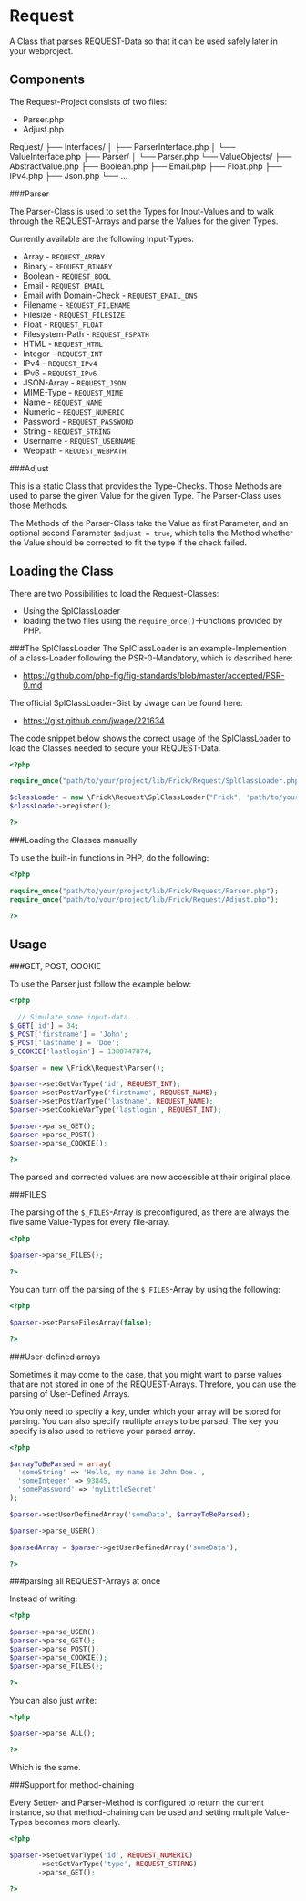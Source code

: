 Request
=======
A Class that parses REQUEST-Data so that it can be used safely later in your webproject.

Components
----------
The Request-Project consists of two files:

* Parser.php
* Adjust.php

Request/
├── Interfaces/
│   ├── ParserInterface.php
│   └── ValueInterface.php
├── Parser/
│   └── Parser.php
└── ValueObjects/
    ├── AbstractValue.php
    ├── Boolean.php
    ├── Email.php
    ├── Float.php
    ├── IPv4.php
    ├── Json.php
    └── ...



###Parser

The Parser-Class is used to set the Types for Input-Values and to walk through the REQUEST-Arrays and parse the Values for the given Types.

Currently available are the following Input-Types:

* Array - `REQUEST_ARRAY`
* Binary - `REQUEST_BINARY`
* Boolean - `REQUEST_BOOL`
* Email - `REQUEST_EMAIL`
* Email with Domain-Check - `REQUEST_EMAIL_DNS`
* Filename - `REQUEST_FILENAME`
* Filesize - `REQUEST_FILESIZE`
* Float - `REQUEST_FLOAT`
* Filesystem-Path - `REQUEST_FSPATH`
* HTML - `REQUEST_HTML`
* Integer - `REQUEST_INT`
* IPv4 - `REQUEST_IPv4`
* IPv6 - `REQUEST_IPv6`
* JSON-Array - `REQUEST_JSON`
* MIME-Type - `REQUEST_MIME`
* Name - `REQUEST_NAME`
* Numeric - `REQUEST_NUMERIC`
* Password - `REQUEST_PASSWORD`
* String - `REQUEST_STRING`
* Username - `REQUEST_USERNAME`
* Webpath - `REQUEST_WEBPATH`

###Adjust

This is a static Class that provides the Type-Checks.
Those Methods are used to parse the given Value for the given Type.
The Parser-Class uses those Methods.

The Methods of the Parser-Class take the Value as first Parameter, and an optional second Parameter `$adjust = true`, which tells the Method whether the Value should be corrected to fit the type if the check failed.

Loading the Class
-----------------

There are two Possibilities to load the Request-Classes:
* Using the SplClassLoader
* loading the two files using the `require_once()`-Functions provided by PHP.

###The SplClassLoader
The SplClassLoader is an example-Implemention of a class-Loader following the PSR-0-Mandatory, which is described here:

* https://github.com/php-fig/fig-standards/blob/master/accepted/PSR-0.md

The official SplClassLoader-Gist by Jwage can be found here:

* https://gist.github.com/jwage/221634

The code snippet below shows the correct usage of the SplClassLoader to load the Classes needed to secure your REQUEST-Data.

```php
<?php

require_once("path/to/your/project/lib/Frick/Request/SplClassLoader.php");

$classLoader = new \Frick\Request\SplClassLoader("Frick", 'path/to/your/project/lib');
$classLoader->register();

?>
```

###Loading the Classes manually

To use the built-in functions in PHP, do the following:

```php
<?php

require_once("path/to/your/project/lib/Frick/Request/Parser.php");
require_once("path/to/your/project/lib/Frick/Request/Adjust.php");

?>
```

Usage
-----

###GET, POST, COOKIE

To use the Parser just follow the example below:

```php
<?php

  // Simulate some input-data...
$_GET['id'] = 34;
$_POST['firstname'] = 'John';
$_POST['lastname'] = 'Doe';
$_COOKIE['lastlogin'] = 1380747874;

$parser = new \Frick\Request\Parser();

$parser->setGetVarType('id', REQUEST_INT);
$parser->setPostVarType('firstname', REQUEST_NAME);
$parser->setPostVarType('lastname', REQUEST_NAME);
$parser->setCookieVarType('lastlogin', REQUEST_INT);

$parser->parse_GET();
$parser->parse_POST();
$parser->parse_COOKIE();

?>
```

The parsed and corrected values are now accessible at their original place.

###FILES

The parsing of the `$_FILES`-Array is preconfigured, as there are always the five same Value-Types for every file-array.

```php
<?php

$parser->parse_FILES();

?>
```

You can turn off the parsing of the `$_FILES`-Array by using the following:

```php
<?php

$parser->setParseFilesArray(false);

?>
```

###User-defined arrays

Sometimes it may come to the case, that you might want to parse values that are not stored in one of the REQUEST-Arrays.
Threfore, you can use the parsing of User-Defined Arrays.

You only need to specify a key, under which your array will be stored for parsing.
You can also specify multiple arrays to be parsed.
The key you specify is also used to retrieve your parsed array.

```php
<?php

$arrayToBeParsed = array(
  'someString' => 'Hello, my name is John Doe.',
  'someInteger' => 93845,
  'somePassword' => 'myLittleSecret'
);

$parser->setUserDefinedArray('someData', $arrayToBeParsed);

$parser->parse_USER();

$parsedArray = $parser->getUserDefinedArray('someData');

?>
```

###parsing all REQUEST-Arrays at once

Instead of writing:
```php
<?php

$parser->parse_USER();
$parser->parse_GET();
$parser->parse_POST();
$parser->parse_COOKIE();
$parser->parse_FILES();

?>
```

You can also just write:

```php
<?php

$parser->parse_ALL();

?>
```

Which is the same.


###Support for method-chaining

Every Setter- and Parser-Method is configured to return the current instance,
so that method-chaining can be used and setting multiple Value-Types becomes more clearly.

```php
<?php

$parser->setGetVarType('id', REQUEST_NUMERIC)
       ->setGetVarType('type', REQUEST_STIRNG)
       ->parse_GET();

?>
```
